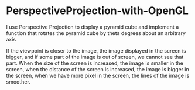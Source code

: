 PerspectiveProjection-with-OpenGL
=================================

I use Perspective Projection to display a pyramid cube and implement a function that rotates the pyramid cube by theta degrees about an arbitrary axis

If the viewpoint is closer to the image, the image displayed in the screen is bigger, and if some part of the image is out of screen, we cannot see that part. When the size of the screen is increased, the image is smaller in the screen, when the distance of the screen is increased, the image is bigger in the screen, when we have more pixel in the screen, the lines of the image is smoother.
